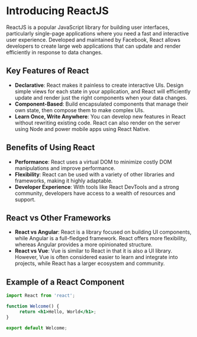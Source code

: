 # Introducing ReactJS

ReactJS is a popular JavaScript library for building user interfaces, particularly single-page applications where you need a fast and interactive user experience. Developed and maintained by Facebook, React allows developers to create large web applications that can update and render efficiently in response to data changes.

## Key Features of React

- **Declarative**: React makes it painless to create interactive UIs. Design simple views for each state in your application, and React will efficiently update and render just the right components when your data changes.
- **Component-Based**: Build encapsulated components that manage their own state, then compose them to make complex UIs.
- **Learn Once, Write Anywhere**: You can develop new features in React without rewriting existing code. React can also render on the server using Node and power mobile apps using React Native.

## Benefits of Using React

- **Performance**: React uses a virtual DOM to minimize costly DOM manipulations and improve performance.
- **Flexibility**: React can be used with a variety of other libraries and frameworks, making it highly adaptable.
- **Developer Experience**: With tools like React DevTools and a strong community, developers have access to a wealth of resources and support.

## React vs Other Frameworks

- **React vs Angular**: React is a library focused on building UI components, while Angular is a full-fledged framework. React offers more flexibility, whereas Angular provides a more opinionated structure.
- **React vs Vue**: Vue is similar to React in that it is also a UI library. However, Vue is often considered easier to learn and integrate into projects, while React has a larger ecosystem and community.

## Example of a React Component

```jsx
import React from 'react';

function Welcome() {
     return <h1>Hello, World</h1>;
}

export default Welcome;
```

